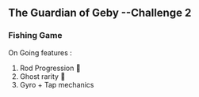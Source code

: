 ## The Guardian of Geby --Challenge 2

### Fishing Game

On Going features : 
1. Rod Progression 🎣 
2. Ghost rarity 👻
3. Gyro + Tap mechanics 

